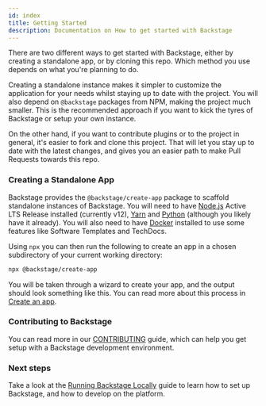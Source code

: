 ```yaml
---
id: index
title: Getting Started
description: Documentation on How to get started with Backstage
---
```


There are two different ways to get started with Backstage, either by creating a
standalone app, or by cloning this repo. Which method you use depends on what
you're planning to do.

Creating a standalone instance makes it simpler to customize the application for
your needs whilst staying up to date with the project. You will also depend on
`@backstage` packages from NPM, making the project much smaller. This is the
recommended approach if you want to kick the tyres of Backstage or setup your
own instance.

On the other hand, if you want to contribute plugins or to the project in
general, it's easier to fork and clone this project. That will let you stay up
to date with the latest changes, and gives you an easier path to make Pull
Requests towards this repo.

### Creating a Standalone App

Backstage provides the `@backstage/create-app` package to scaffold standalone
instances of Backstage. You will need to have
[Node.js](https://nodejs.org/en/download/) Active LTS Release installed
(currently v12), [Yarn](https://classic.yarnpkg.com/en/docs/install) and
[Python](https://www.python.org/downloads/) (although you likely have it
already). You will also need to have
[Docker](https://docs.docker.com/engine/install/) installed to use some features
like Software Templates and TechDocs.

Using `npx` you can then run the following to create an app in a chosen
subdirectory of your current working directory:

```bash
npx @backstage/create-app
```

You will be taken through a wizard to create your app, and the output should
look something like this. You can read more about this process in
[Create an app](https://backstage.io/docs/getting-started/create-an-app).

### Contributing to Backstage

You can read more in our
[CONTRIBUTING](https://github.com/spotify/backstage/blob/master/CONTRIBUTING.md)
guide, which can help you get setup with a Backstage development environment.

### Next steps

Take a look at the [Running Backstage Locally](./running-backstage-locally)
guide to learn how to set up Backstage, and how to develop on the platform.
